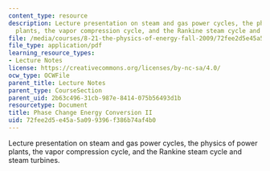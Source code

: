 ```yaml
---
content_type: resource
description: Lecture presentation on steam and gas power cycles, the physics of power
  plants, the vapor compression cycle, and the Rankine steam cycle and steam turbines.
file: /media/courses/8-21-the-physics-of-energy-fall-2009/72fee2d5e45a5a099396f386b74af4b0_MIT8_21s09_lec12.pdf
file_type: application/pdf
learning_resource_types:
- Lecture Notes
license: https://creativecommons.org/licenses/by-nc-sa/4.0/
ocw_type: OCWFile
parent_title: Lecture Notes
parent_type: CourseSection
parent_uid: 2b63c496-31cb-987e-8414-075b56493d1b
resourcetype: Document
title: Phase Change Energy Conversion II
uid: 72fee2d5-e45a-5a09-9396-f386b74af4b0
---
```

Lecture presentation on steam and gas power cycles, the physics of power plants, the vapor compression cycle, and the Rankine steam cycle and steam turbines.